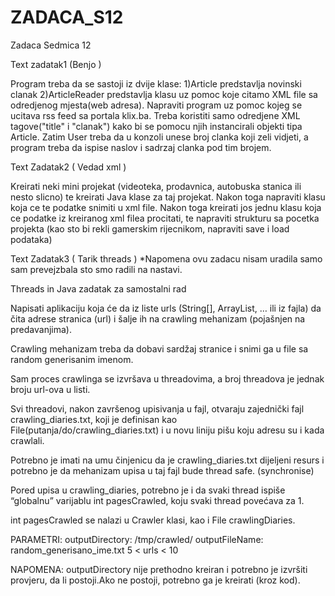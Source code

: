 # ZADACA_S12
Zadaca Sedmica 12

Text zadatak1 (Benjo )

Program treba da se sastoji iz dvije klase: 1)Article predstavlja novinski clanak 2)ArticleReader predstavlja klasu uz pomoc koje citamo XML file sa odredjenog mjesta(web adresa). Napraviti program uz pomoc kojeg se ucitava rss feed sa portala klix.ba. Treba koristiti samo odredjene XML tagove("title" i "clanak") kako bi se pomocu njih instancirali objekti tipa Article. Zatim User treba da u konzoli unese broj clanka koji zeli vidjeti, a program treba da ispise naslov i sadrzaj clanka pod tim brojem.

Text Zadatak2 ( Vedad xml )


Kreirati neki mini projekat
(videoteka, prodavnica, autobuska stanica ili nesto slicno) 
te kreirati Java klase za taj projekat. Nakon toga napraviti klasu koja ce te podatke snimiti u xml file. 
Nakon toga kreirati jos jednu klasu koja ce podatke iz kreiranog xml filea procitati, 
te napraviti strukturu sa pocetka projekta 
(kao sto bi rekli gamerskim rijecnikom, napraviti save i load podataka)

Text Zadatak3 ( Tarik threads ) 
*Napomena ovu zadacu nisam uradila samo sam prevejzbala sto smo radili na nastavi.

Threads in Java zadatak za samostalni rad

Napisati aplikaciju koja će da iz liste urls (String[], ArrayList<String>, … ili iz fajla) da čita adrese stranica (url) i šalje ih na crawling mehanizam (pojašnjen na predavanjima).

Crawling mehanizam treba da dobavi sardžaj stranice i snimi ga u file sa random generisanim imenom.

Sam proces crawlinga se izvršava u threadovima, a broj threadova je jednak broju url-ova u listi.

Svi threadovi, nakon završenog upisivanja u fajl, otvaraju zajednički fajl crawling_diaries.txt, koji je definisan kao File(putanja/do/crawling_diaries.txt) i u novu liniju pišu koju adresu su i kada crawlali.

Potrebno je imati na umu činjenicu da je crawling_diaries.txt dijeljeni resurs i potrebno je da mehanizam upisa u taj fajl bude thread safe. (synchronise)

Pored upisa u crawling_diaries, potrebno je i da svaki thread ispiše “globalnu” varijablu int pagesCrawled, koju svaki thread povećava za 1.

int pagesCrawled se nalazi u Crawler klasi, kao i File crawlingDiaries.


PARAMETRI:
outputDirectory: /tmp/crawled/
outputFileName: random_generisano_ime.txt
5 < urls < 10

NAPOMENA:
outputDirectory nije prethodno kreiran i potrebno je izvršiti provjeru, da li postoji.Ako ne postoji, potrebno ga je kreirati (kroz kod). 
